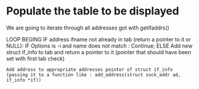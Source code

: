 # Populate the table to be displayed

We are going to iterate through all addresses got with getifaddrs()

LOOP BEGING
    IF address ifname not already in tab (return a pointer to it or NULL):
        IF Options is -i and name does not match :
            Continue;
        ELSE
            Add new struct if_info to tab and return a pointer to it (pointer that should have been set with first tab check)
    
    Add address to appropriate addresses pointer of struct if_info
    (passing it to a function like : add_address(struct sock_addr ad, if_info *if))
    